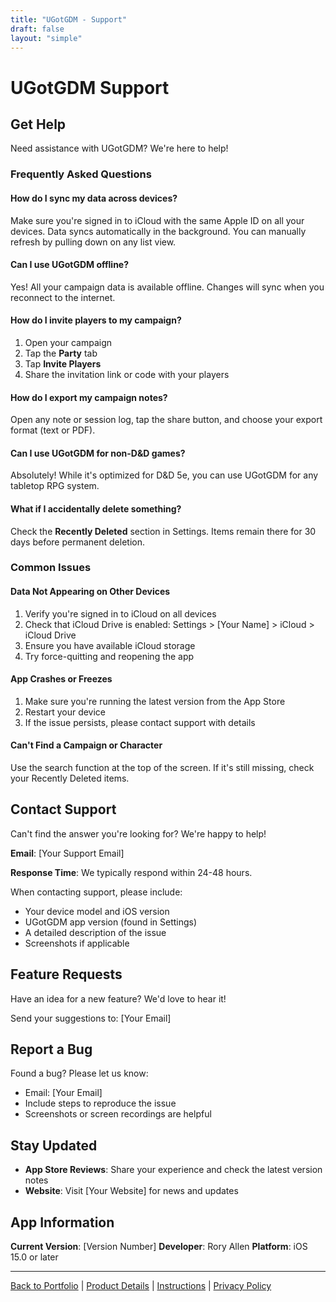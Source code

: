 ```yaml
---
title: "UGotGDM - Support"
draft: false
layout: "simple"
---
```


# UGotGDM Support

## Get Help

Need assistance with UGotGDM? We're here to help!

### Frequently Asked Questions

#### How do I sync my data across devices?
Make sure you're signed in to iCloud with the same Apple ID on all your devices. Data syncs automatically in the background. You can manually refresh by pulling down on any list view.

#### Can I use UGotGDM offline?
Yes! All your campaign data is available offline. Changes will sync when you reconnect to the internet.

#### How do I invite players to my campaign?
1. Open your campaign
2. Tap the **Party** tab
3. Tap **Invite Players**
4. Share the invitation link or code with your players

#### How do I export my campaign notes?
Open any note or session log, tap the share button, and choose your export format (text or PDF).

#### Can I use UGotGDM for non-D&D games?
Absolutely! While it's optimized for D&D 5e, you can use UGotGDM for any tabletop RPG system.

#### What if I accidentally delete something?
Check the **Recently Deleted** section in Settings. Items remain there for 30 days before permanent deletion.

### Common Issues

#### Data Not Appearing on Other Devices
1. Verify you're signed in to iCloud on all devices
2. Check that iCloud Drive is enabled: Settings > [Your Name] > iCloud > iCloud Drive
3. Ensure you have available iCloud storage
4. Try force-quitting and reopening the app

#### App Crashes or Freezes
1. Make sure you're running the latest version from the App Store
2. Restart your device
3. If the issue persists, please contact support with details

#### Can't Find a Campaign or Character
Use the search function at the top of the screen. If it's still missing, check your Recently Deleted items.

## Contact Support

Can't find the answer you're looking for? We're happy to help!

**Email**: [Your Support Email]

**Response Time**: We typically respond within 24-48 hours.

When contacting support, please include:
- Your device model and iOS version
- UGotGDM app version (found in Settings)
- A detailed description of the issue
- Screenshots if applicable

## Feature Requests

Have an idea for a new feature? We'd love to hear it!

Send your suggestions to: [Your Email]

## Report a Bug

Found a bug? Please let us know:
- Email: [Your Email]
- Include steps to reproduce the issue
- Screenshots or screen recordings are helpful

## Stay Updated

- **App Store Reviews**: Share your experience and check the latest version notes
- **Website**: Visit [Your Website] for news and updates

## App Information

**Current Version**: [Version Number]
**Developer**: Rory Allen
**Platform**: iOS 15.0 or later

---

[Back to Portfolio](/rory-allen/portfolio/ugotgdm/) | [Product Details](/rory-allen/ugotgdm/product/) | [Instructions](/rory-allen/ugotgdm/instructions/) | [Privacy Policy](/rory-allen/ugotgdm/privacy/)
